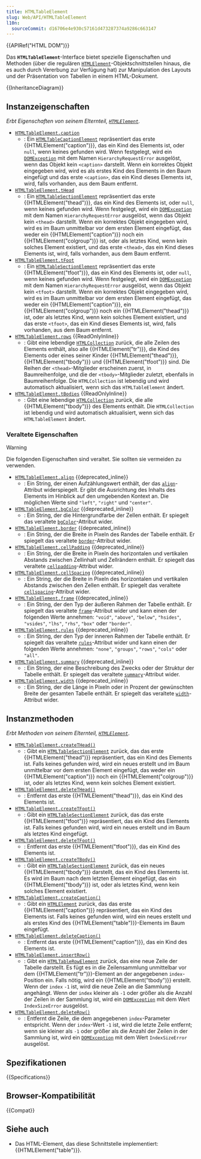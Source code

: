 ```yaml
---
title: HTMLTableElement
slug: Web/API/HTMLTableElement
l10n:
  sourceCommit: d16706e4e930c57161d473287374a9286c663147
---
```


{{APIRef("HTML DOM")}}

Das **`HTMLTableElement`**-Interface bietet spezielle Eigenschaften und Methoden (über die regulären [`HTMLElement`](/de/docs/Web/API/HTMLElement)-Objektschnittstellen hinaus, die es auch durch Vererbung zur Verfügung hat) zur Manipulation des Layouts und der Präsentation von Tabellen in einem HTML-Dokument.

{{InheritanceDiagram}}

## Instanzeigenschaften

_Erbt Eigenschaften von seinem Elternteil, [`HTMLElement`](/de/docs/Web/API/HTMLElement)._

- [`HTMLTableElement.caption`](/de/docs/Web/API/HTMLTableElement/caption)
  - : Ein [`HTMLTableCaptionElement`](/de/docs/Web/API/HTMLTableCaptionElement) repräsentiert das erste {{HTMLElement("caption")}}, das ein Kind des Elements ist, oder `null`, wenn keines gefunden wird. Wenn festgelegt, wird ein [`DOMException`](/de/docs/Web/API/DOMException) mit dem Namen `HierarchyRequestError` ausgelöst, wenn das Objekt kein `<caption>` darstellt. Wenn ein korrektes Objekt eingegeben wird, wird es als erstes Kind des Elements in den Baum eingefügt und das erste `<caption>`, das ein Kind dieses Elements ist, wird, falls vorhanden, aus dem Baum entfernt.
- [`HTMLTableElement.tHead`](/de/docs/Web/API/HTMLTableElement/tHead)
  - : Ein [`HTMLTableSectionElement`](/de/docs/Web/API/HTMLTableSectionElement) repräsentiert das erste {{HTMLElement("thead")}}, das ein Kind des Elements ist, oder `null`, wenn keines gefunden wird. Wenn festgelegt, wird ein [`DOMException`](/de/docs/Web/API/DOMException) mit dem Namen `HierarchyRequestError` ausgelöst, wenn das Objekt kein `<thead>` darstellt. Wenn ein korrektes Objekt eingegeben wird, wird es im Baum unmittelbar vor dem ersten Element eingefügt, das weder ein {{HTMLElement("caption")}} noch ein {{HTMLElement("colgroup")}} ist, oder als letztes Kind, wenn kein solches Element existiert, und das erste `<thead>`, das ein Kind dieses Elements ist, wird, falls vorhanden, aus dem Baum entfernt.
- [`HTMLTableElement.tFoot`](/de/docs/Web/API/HTMLTableElement/tFoot)
  - : Ein [`HTMLTableSectionElement`](/de/docs/Web/API/HTMLTableSectionElement) repräsentiert das erste {{HTMLElement("tfoot")}}, das ein Kind des Elements ist, oder `null`, wenn keines gefunden wird. Wenn festgelegt, wird ein [`DOMException`](/de/docs/Web/API/DOMException) mit dem Namen `HierarchyRequestError` ausgelöst, wenn das Objekt kein `<tfoot>` darstellt. Wenn ein korrektes Objekt eingegeben wird, wird es im Baum unmittelbar vor dem ersten Element eingefügt, das weder ein {{HTMLElement("caption")}}, ein {{HTMLElement("colgroup")}} noch ein {{HTMLElement("thead")}} ist, oder als letztes Kind, wenn kein solches Element existiert, und das erste `<tfoot>`, das ein Kind dieses Elements ist, wird, falls vorhanden, aus dem Baum entfernt.
- [`HTMLTableElement.rows`](/de/docs/Web/API/HTMLTableElement/rows) {{ReadOnlyInline}}
  - : Gibt eine lebendige [`HTMLCollection`](/de/docs/Web/API/HTMLCollection) zurück, die alle Zeilen des Elements enthält, also alle {{HTMLElement("tr")}}, die Kind des Elements oder eines seiner Kinder {{HTMLElement("thead")}}, {{HTMLElement("tbody")}} und {{HTMLElement("tfoot")}} sind. Die Reihen der `<thead>`-Mitglieder erscheinen zuerst, in Baumreihenfolge, und die der `<tbody>`-Mitglieder zuletzt, ebenfalls in Baumreihenfolge. Die `HTMLCollection` ist lebendig und wird automatisch aktualisiert, wenn sich das `HTMLTableElement` ändert.
- [`HTMLTableElement.tBodies`](/de/docs/Web/API/HTMLTableElement/tBodies) {{ReadOnlyInline}}
  - : Gibt eine lebendige [`HTMLCollection`](/de/docs/Web/API/HTMLCollection) zurück, die alle {{HTMLElement("tbody")}} des Elements enthält. Die `HTMLCollection` ist lebendig und wird automatisch aktualisiert, wenn sich das `HTMLTableElement` ändert.

### Veraltete Eigenschaften

> [!WARNING]
> Die folgenden Eigenschaften sind veraltet. Sie sollten sie vermeiden zu verwenden.

- [`HTMLTableElement.align`](/de/docs/Web/API/HTMLTableElement/align) {{deprecated_inline}}
  - : Ein String, der einen Aufzählungswert enthält, der das [`align`](/de/docs/Web/HTML/Element/table#align)-Attribut widerspiegelt. Er gibt die Ausrichtung des Inhalts des Elements im Hinblick auf den umgebenden Kontext an. Die möglichen Werte sind `"left"`, `"right"` und `"center"`.
- [`HTMLTableElement.bgColor`](/de/docs/Web/API/HTMLTableElement/bgColor) {{deprecated_inline}}
  - : Ein String, der die Hintergrundfarbe der Zellen enthält. Er spiegelt das veraltete [`bgColor`](/de/docs/Web/HTML/Element/table#bgcolor)-Attribut wider.
- [`HTMLTableElement.border`](/de/docs/Web/API/HTMLTableElement/border) {{deprecated_inline}}
  - : Ein String, der die Breite in Pixeln des Randes der Tabelle enthält. Er spiegelt das veraltete [`border`](/de/docs/Web/HTML/Element/table#border)-Attribut wider.
- [`HTMLTableElement.cellPadding`](/de/docs/Web/API/HTMLTableElement/cellPadding) {{deprecated_inline}}
  - : Ein String, der die Breite in Pixeln des horizontalen und vertikalen Abstands zwischen Zellinhalt und Zellrändern enthält. Er spiegelt das veraltete [`cellpadding`](/de/docs/Web/HTML/Element/table#cellpadding)-Attribut wider.
- [`HTMLTableElement.cellSpacing`](/de/docs/Web/API/HTMLTableElement/cellSpacing) {{deprecated_inline}}
  - : Ein String, der die Breite in Pixeln des horizontalen und vertikalen Abstands zwischen den Zellen enthält. Er spiegelt das veraltete [`cellspacing`](/de/docs/Web/HTML/Element/table#cellspacing)-Attribut wider.
- [`HTMLTableElement.frame`](/de/docs/Web/API/HTMLTableElement/frame) {{deprecated_inline}}
  - : Ein String, der den Typ der äußeren Rahmen der Tabelle enthält. Er spiegelt das veraltete [`frame`](/de/docs/Web/HTML/Element/table#frame)-Attribut wider und kann einen der folgenden Werte annehmen: `"void"`, `"above"`, `"below"`, `"hsides"`, `"vsides"`, `"lhs"`, `"rhs"`, `"box"` oder `"border"`.
- [`HTMLTableElement.rules`](/de/docs/Web/API/HTMLTableElement/rules) {{deprecated_inline}}
  - : Ein String, der den Typ der inneren Rahmen der Tabelle enthält. Er spiegelt das veraltete [`rules`](/de/docs/Web/HTML/Element/table#rules)-Attribut wider und kann einen der folgenden Werte annehmen: `"none"`, `"groups"`, `"rows"`, `"cols"` oder `"all"`.
- [`HTMLTableElement.summary`](/de/docs/Web/API/HTMLTableElement/summary) {{deprecated_inline}}
  - : Ein String, der eine Beschreibung des Zwecks oder der Struktur der Tabelle enthält. Er spiegelt das veraltete [`summary`](/de/docs/Web/HTML/Element/table#summary)-Attribut wider.
- [`HTMLTableElement.width`](/de/docs/Web/API/HTMLTableElement/width) {{deprecated_inline}}
  - : Ein String, der die Länge in Pixeln oder in Prozent der gewünschten Breite der gesamten Tabelle enthält. Er spiegelt das veraltete [`width`](/de/docs/Web/HTML/Element/table#width)-Attribut wider.

## Instanzmethoden

_Erbt Methoden von seinem Elternteil, [`HTMLElement`](/de/docs/Web/API/HTMLElement)_.

- [`HTMLTableElement.createTHead()`](/de/docs/Web/API/HTMLTableElement/createTHead)
  - : Gibt ein [`HTMLTableSectionElement`](/de/docs/Web/API/HTMLTableSectionElement) zurück, das das erste {{HTMLElement("thead")}} repräsentiert, das ein Kind des Elements ist. Falls keines gefunden wird, wird ein neues erstellt und im Baum unmittelbar vor dem ersten Element eingefügt, das weder ein {{HTMLElement("caption")}} noch ein {{HTMLElement("colgroup")}} ist, oder als letztes Kind, wenn kein solches Element existiert.
- [`HTMLTableElement.deleteTHead()`](/de/docs/Web/API/HTMLTableElement/deleteTHead)
  - : Entfernt das erste {{HTMLElement("thead")}}, das ein Kind des Elements ist.
- [`HTMLTableElement.createTFoot()`](/de/docs/Web/API/HTMLTableElement/createTFoot)
  - : Gibt ein [`HTMLTableSectionElement`](/de/docs/Web/API/HTMLTableSectionElement) zurück, das das erste {{HTMLElement("tfoot")}} repräsentiert, das ein Kind des Elements ist. Falls keines gefunden wird, wird ein neues erstellt und im Baum als letztes Kind eingefügt.
- [`HTMLTableElement.deleteTFoot()`](/de/docs/Web/API/HTMLTableElement/deleteTFoot)
  - : Entfernt das erste {{HTMLElement("tfoot")}}, das ein Kind des Elements ist.
- [`HTMLTableElement.createTBody()`](/de/docs/Web/API/HTMLTableElement/createTBody)
  - : Gibt ein [`HTMLTableSectionElement`](/de/docs/Web/API/HTMLTableSectionElement) zurück, das ein neues {{HTMLElement("tbody")}} darstellt, das ein Kind des Elements ist. Es wird im Baum nach dem letzten Element eingefügt, das ein {{HTMLElement("tbody")}} ist, oder als letztes Kind, wenn kein solches Element existiert.
- [`HTMLTableElement.createCaption()`](/de/docs/Web/API/HTMLTableElement/createCaption)
  - : Gibt ein [`HTMLElement`](/de/docs/Web/API/HTMLElement) zurück, das das erste {{HTMLElement("caption")}} repräsentiert, das ein Kind des Elements ist. Falls keines gefunden wird, wird ein neues erstellt und als erstes Kind des {{HTMLElement("table")}}-Elements im Baum eingefügt.
- [`HTMLTableElement.deleteCaption()`](/de/docs/Web/API/HTMLTableElement/deleteCaption)
  - : Entfernt das erste {{HTMLElement("caption")}}, das ein Kind des Elements ist.
- [`HTMLTableElement.insertRow()`](/de/docs/Web/API/HTMLTableElement/insertRow)
  - : Gibt ein [`HTMLTableRowElement`](/de/docs/Web/API/HTMLTableRowElement) zurück, das eine neue Zeile der Tabelle darstellt. Es fügt es in die Zeilensammlung unmittelbar vor dem {{HTMLElement("tr")}}-Element an der angegebenen `index`-Position ein. Falls nötig, wird ein {{HTMLElement("tbody")}} erstellt. Wenn der `index` `-1` ist, wird die neue Zeile an die Sammlung angehängt. Wenn der `index` kleiner als `-1` oder größer als die Anzahl der Zeilen in der Sammlung ist, wird ein [`DOMException`](/de/docs/Web/API/DOMException) mit dem Wert `IndexSizeError` ausgelöst.
- [`HTMLTableElement.deleteRow()`](/de/docs/Web/API/HTMLTableElement/deleteRow)
  - : Entfernt die Zeile, die dem angegebenen `index`-Parameter entspricht. Wenn der `index`-Wert `-1` ist, wird die letzte Zeile entfernt; wenn sie kleiner als `-1` oder größer als die Anzahl der Zeilen in der Sammlung ist, wird ein [`DOMException`](/de/docs/Web/API/DOMException) mit dem Wert `IndexSizeError` ausgelöst.

## Spezifikationen

{{Specifications}}

## Browser-Kompatibilität

{{Compat}}

## Siehe auch

- Das HTML-Element, das diese Schnittstelle implementiert: {{HTMLElement("table")}}.
